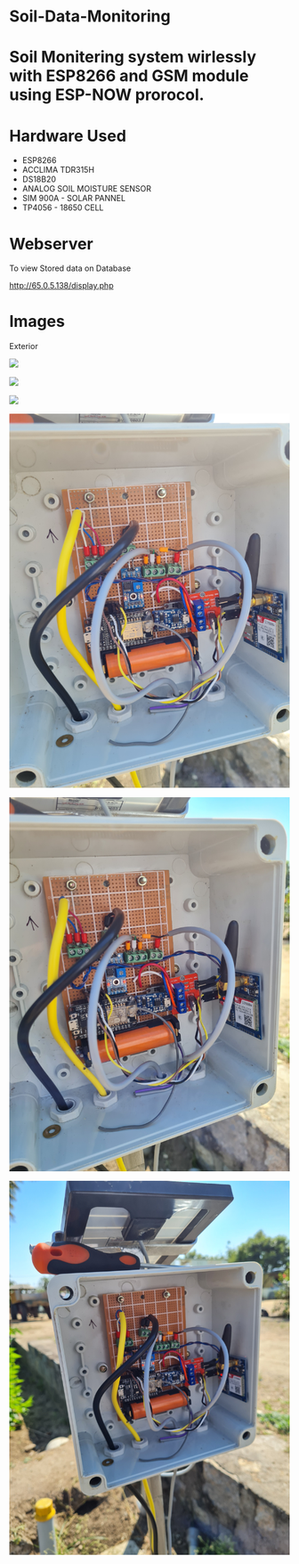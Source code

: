 # Soil-Data-Monitoring 
# Soil Monitering system wirlessly with ESP8266 and GSM module using ESP-NOW prorocol. 
# Hardware Used 
- ESP8266 
- ACCLIMA TDR315H 
- DS18B20 
- ANALOG SOIL MOISTURE SENSOR 
- SIM 900A - SOLAR PANNEL 
- TP4056 - 18650 CELL 

# Webserver 

To view Stored data on Database

http://65.0.5.138/display.php

# Images 

Exterior 

![](images/ext1.jpg)

![](images/ext2.jpg)

![](images/ext3.jpg)

![](images/int1.jpg)

![](images/int2.jpg)

![](images/int3.jpg)
